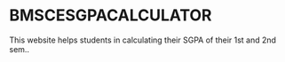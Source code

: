 # BMSCESGPACALCULATOR
This website helps students in calculating their SGPA of their 1st and 2nd sem..
